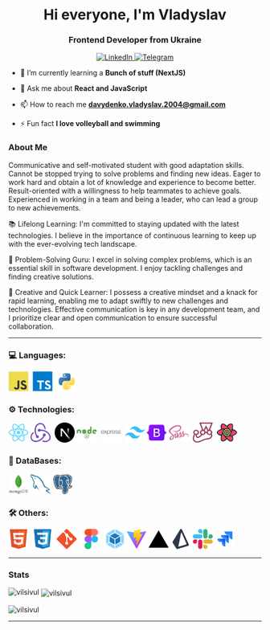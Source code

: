 <div id="header" align="center">
    <h1>Hi everyone, I'm  Vladyslav</h1>
    <h3>Frontend Developer from Ukraine</h3>
</div>

<div id="socials" align="center">
    <a href="https://www.linkedin.com/in/vladyslav-davydenko-020704256/">
    <img src="https://img.shields.io/badge/LinkedIn-blue?style=for-the-badge&logo=linkedin&logoColor=white" alt="LinkedIn"/>
  </a>
  <a href="https://t.me/Vilsivul">
    <img src="https://img.shields.io/badge/Telegram-blue?style=for-the-badge&logo=telegram&logoColor=white" alt="Telegram"/>
  </a>
</div>


- 🌱 I’m currently learning a **Bunch of stuff (NextJS)**

- 💬 Ask me about **React and JavaScript**

- 📫 How to reach me **davydenko.vladyslav.2004@gmail.com**

- ⚡ Fun fact **I love volleyball and swimming**

### About Me
Communicative and self-motivated student with good adaptation skills. Cannot be stopped trying to solve problems and finding new ideas. Eager to work hard and obtain a lot of knowledge and experience to become better. Result-oriented with a willingness to help teammates to achieve goals. Experienced in working in a team and being a leader, who can lead a group to new achievements.

📚 Lifelong Learning: I'm committed to staying updated with the latest technologies. I believe in the importance of continuous learning to keep up with the ever-evolving tech landscape.

🧩 Problem-Solving Guru: I excel in solving complex problems, which is an essential skill in software development. I enjoy tackling challenges and finding creative solutions.

🎨 Creative and Quick Learner: I possess a creative mindset and a knack for rapid learning, enabling me to adapt swiftly to new challenges and technologies. Effective communication is key in any development team, and I prioritize clear and open communication to ensure successful collaboration.

---

### 💻 Languages:

<div>
    <img src="https://github.com/devicons/devicon/blob/master/icons/javascript/javascript-original.svg" title="JavaScript" alt="JavaScript" width="40" height="40"/>&nbsp;
    <img src="https://github.com/devicons/devicon/blob/master/icons/typescript/typescript-original.svg" title="TypeScript" alt="TypeScript" width="40" height="40"/>&nbsp;
    <img src="https://github.com/devicons/devicon/blob/master/icons/python/python-original.svg" title="Python" alt="Python" width="40" height="40"/>&nbsp;
</div>

### ⚙️ Technologies:

<div>
    <img src="https://github.com/devicons/devicon/blob/master/icons/react/react-original.svg" title="React" alt="React" width="40" height="40"/>
    <img src="https://github.com/devicons/devicon/blob/master/icons/redux/redux-original.svg" title="Redux" alt="Redux" width="40" height="40"/>&nbsp;
    <img src="https://github.com/devicons/devicon/blob/master/icons/nextjs/nextjs-original.svg" title="NextJs" alt="NextJs" width="40" height="40"/>
    <img src="https://github.com/devicons/devicon/blob/master/icons/nodejs/nodejs-plain-wordmark.svg" title="Node" alt="Node" width="40" height="40"/>&nbsp;
    <img src="https://github.com/devicons/devicon/blob/master/icons/express/express-original-wordmark.svg" title="Express" alt="Express" width="40" height="40"/>&nbsp;
    <img src="https://github.com/devicons/devicon/blob/master/icons/tailwindcss/tailwindcss-original.svg" title="TailwindCSS" alt="TailwindCSS" width="40" height="40"/>
    <img src="https://github.com/devicons/devicon/blob/master/icons/bootstrap/bootstrap-original.svg" title="Bootstrap" alt="Bootstrap" width="40" height="40"/>
    <img src="https://github.com/devicons/devicon/blob/master/icons/sass/sass-original.svg" title="Sass" alt="Sass" width="40" height="40"/>&nbsp;
    <img src="https://github.com/devicons/devicon/blob/master/icons/jest/jest-plain.svg" title="Jest" alt="Jest" width="40" height="40"/>&nbsp;
    <img src="https://github.com/TanStack/query/blob/main/media/emblem-light.svg" title="React Query" alt="React Query" width="40" height="40"/>&nbsp;
</div>

### 💾 DataBases:

<div>
    <img src="https://github.com/devicons/devicon/blob/master/icons/mongodb/mongodb-original-wordmark.svg" title="Mongo" alt="Mongo" width="40" height="40"/>
    <img src="https://github.com/devicons/devicon/blob/master/icons/mysql/mysql-original.svg" title="MySQL" alt="MySQL" width="40" height="40"/>
    <img src="https://github.com/devicons/devicon/blob/master/icons/postgresql/postgresql-original.svg" title="Postgresql" alt="Postgresql" width="40" height="40"/>
</div>

### 🛠️ Others:

<div>
    <img src="https://github.com/devicons/devicon/blob/master/icons/html5/html5-original.svg" title="HTML" alt="HTML" width="40" height="40"/>&nbsp;
    <img src="https://github.com/devicons/devicon/blob/master/icons/css3/css3-original.svg" title="CSS" alt="CSS" width="40" height="40"/>&nbsp;
    <img src="https://github.com/devicons/devicon/blob/master/icons/git/git-original.svg" title="Git" alt="Git" width="40" height="40"/>&nbsp;
    <img src="https://github.com/devicons/devicon/blob/master/icons/figma/figma-original.svg" title="Figma" alt="Figma" width="40" height="40"/>&nbsp;
    <img src="https://github.com/devicons/devicon/blob/master/icons/webpack/webpack-original.svg" title="Webpack" alt="Webpack" width="40" height="40"/>
    <img src="https://github.com/devicons/devicon/blob/master/icons/vitejs/vitejs-original.svg" title="ViteJS" alt="ViteJS" width="40" height="40"/>
    <img src="https://github.com/devicons/devicon/blob/master/icons/vercel/vercel-original.svg" title="Vercel" alt="Vercel" width="40" height="40"/>
    <img src="https://github.com/devicons/devicon/blob/master/icons/prisma/prisma-original.svg" title="Prisma" alt="Prisma" width="40" height="40"/>
    <img src="https://github.com/devicons/devicon/blob/master/icons/slack/slack-original.svg" title="Slack" alt="Slack" width="40" height="40"/>
    <img src="https://github.com/devicons/devicon/blob/master/icons/jira/jira-original.svg" title="Jira" alt="Jira" width="40" height="40"/>
</div>

---

### Stats

<p><img align="left" src="https://github-readme-stats.vercel.app/api/top-langs?username=Vladyslav-Davydenko&show_icons=true&theme=dark&locale=en&layout=compact" alt="vilsivul" /></p>

<p>&nbsp;<img align="center" src="https://github-readme-stats.vercel.app/api?username=Vladyslav-Davydenko&show_icons=true&theme=dark&locale=en" alt="vilsivul" /></p>

<p><img align="center" src="https://github-readme-streak-stats.herokuapp.com/?user=Vladyslav-Davydenko&theme=dark" alt="vilsivul" /></p>

---
